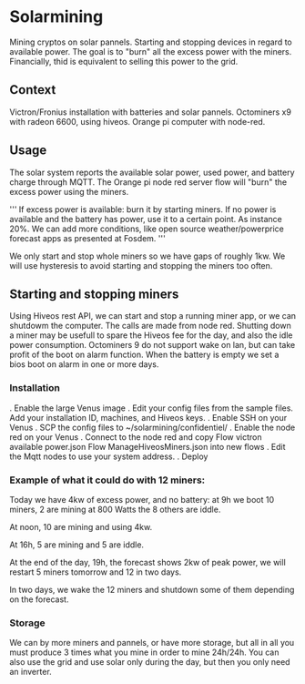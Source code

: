 # Solarmining

Mining cryptos on solar pannels. Starting and stopping devices in regard to available power.
The goal is to "burn" all the excess power with the miners.
Financially, thid is equivalent to selling this power to the grid.

## Context

Victron/Fronius installation with batteries and solar pannels.
Octominers x9 with radeon 6600, using hiveos.
Orange pi computer with node-red.

## Usage

The solar system reports the available solar power, used power, and battery charge through MQTT.
The Orange pi node red server flow will "burn" the excess power using the miners.

'''
If excess power is available: burn it by starting miners.
If no power is available and the battery has power, use it to a certain point. As instance 20%.
We can add more conditions, like open source weather/powerprice forecast apps as presented at Fosdem.
'''

We only start and stop whole miners so we have gaps of roughly 1kw. 
We will use hysteresis to avoid starting and stopping the miners too often.

## Starting and stopping miners

Using Hiveos rest API, we can start and stop a running miner app, or we can shutdowm the computer.
The calls are made from node red.
Shutting down a miner may be usefull to spare the Hiveos fee for the day, and also the idle power consumption.
Octominers 9 do not support wake on lan, but can take profit of the boot on alarm function.
When the battery is empty we set a bios boot on alarm in one or more days.


### Installation

. Enable the large Venus image
. Edit your config files from the sample files. Add your installation ID, machines, and Hiveos keys.
. Enable SSH on your Venus
. SCP the config files to ~/solarmining/confidentiel/
. Enable the node red on your Venus
. Connect to the node red and copy Flow victron available power.json Flow ManageHiveosMiners.json into new flows
. Edit the Mqtt nodes to use your system address.
. Deploy

### Example of what it could do with 12 miners:

Today we have 4kw of excess power, and no battery: at 9h we boot 10 miners, 2 are mining at 800 Watts the 8 others are iddle.

At noon, 10 are mining and using 4kw.

At 16h, 5 are mining and 5 are iddle.

At the end of the day, 19h, the forecast shows 2kw of peak power, we will restart 5 miners tomorrow and 12 in two days.

In two days, we wake the 12 miners and shutdown some of them depending on the forecast.

### Storage

We can by more miners and pannels, or have more storage, but all in all you must produce 3 times what you mine in order to mine 24h/24h.
You can also use the grid and use solar only during the day, but then you only need an inverter.

